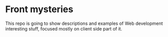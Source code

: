 # Front mysteries

This repo is going to show descriptions and examples of Web development interesting stuff, focused mostly on client side part of it.
